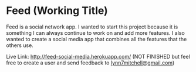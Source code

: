 # Feed (Working Title)
Feed is a social network app. I wanted to start this project because it is something I can always continue to work on and add more features. I also wanted to create a social media app that combines all the features that the others use.

Live Link: http://feed-social-media.herokuapp.com/ (NOT FINISHED but feel free to create a user and send feedback to lynn7mitchell@gmail.com)

